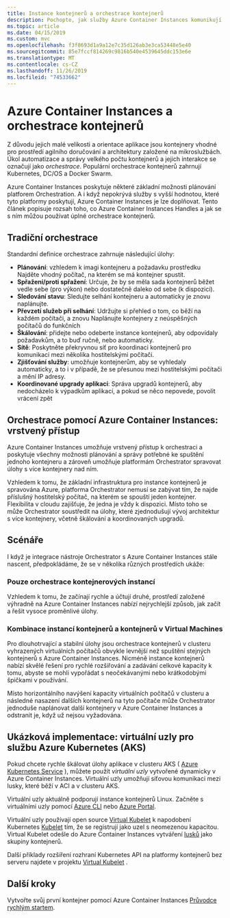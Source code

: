 ```yaml
---
title: Instance kontejnerů a orchestrace kontejnerů
description: Pochopte, jak služby Azure Container Instances komunikují s orchestrací kontejnerů.
ms.topic: article
ms.date: 04/15/2019
ms.custom: mvc
ms.openlocfilehash: f3f8693d1a9a12e7c35d126ab3e3ca53448e5e40
ms.sourcegitcommit: 85e7fccf814269c9816b540e4539645ddc153e6e
ms.translationtype: MT
ms.contentlocale: cs-CZ
ms.lasthandoff: 11/26/2019
ms.locfileid: "74533662"
---
```

# <a name="azure-container-instances-and-container-orchestrators"></a>Azure Container Instances a orchestrace kontejnerů

Z důvodu jejich malé velikosti a orientace aplikace jsou kontejnery vhodné pro prostředí agilního doručování a architektury založené na mikroslužbách. Úkol automatizace a správy velkého počtu kontejnerů a jejich interakce se označují jako *orchestrace*. Populární orchestrace kontejnerů zahrnují Kubernetes, DC/OS a Docker Swarm.

Azure Container Instances poskytuje některé základní možnosti plánování platforem Orchestration. A i když nepokrývá služby s vyšší hodnotou, které tyto platformy poskytují, Azure Container Instances je lze doplňovat. Tento článek popisuje rozsah toho, co Azure Container Instances Handles a jak se s ním můžou používat úplné orchestrace kontejnerů.

## <a name="traditional-orchestration"></a>Tradiční orchestrace

Standardní definice orchestrace zahrnuje následující úlohy:

- **Plánování**: vzhledem k imagi kontejneru a požadavku prostředku Najděte vhodný počítač, na kterém se má kontejner spustit.
- **Spřažení/proti spřažení**: Určuje, že by se měla sada kontejnerů běžet vedle sebe (pro výkon) nebo dostatečně daleko od sebe (k dispozici).
- **Sledování stavu**: Sledujte selhání kontejneru a automaticky je znovu naplánujte.
- **Převzetí služeb při selhání**: Udržujte si přehled o tom, co běží na každém počítači, a znovu Naplánujte kontejnery z neúspěšných počítačů do funkčních
- **Škálování**: přidejte nebo odeberte instance kontejnerů, aby odpovídaly požadavkům, a to buď ručně, nebo automaticky.
- **Sítě**: Poskytněte překryvnou síť pro koordinaci kontejnerů pro komunikaci mezi několika hostitelskými počítači.
- **Zjišťování služby**: umožňuje kontejnerům, aby se vyhledaly automaticky, a to i v případě, že se přesunou mezi hostitelskými počítači a mění IP adresy.
- **Koordinované upgrady aplikací**: Správa upgradů kontejnerů, aby nedocházelo k výpadkům aplikací, a pokud se něco nepovede, povolit vrácení zpět

## <a name="orchestration-with-azure-container-instances-a-layered-approach"></a>Orchestrace pomocí Azure Container Instances: vrstvený přístup

Azure Container Instances umožňuje vrstvený přístup k orchestraci a poskytuje všechny možnosti plánování a správy potřebné ke spuštění jednoho kontejneru a zároveň umožňuje platformám Orchestrator spravovat úlohy s více kontejnery nad ním.

Vzhledem k tomu, že základní infrastruktura pro instance kontejnerů je spravována Azure, platforma Orchestrator nemusí se zabývat tím, že najde příslušný hostitelský počítač, na kterém se spouští jeden kontejner. Flexibilita v cloudu zajišťuje, že jedna je vždy k dispozici. Místo toho se může Orchestrator soustředit na úlohy, které zjednodušují vývoj architektur s více kontejnery, včetně škálování a koordinovaných upgradů.

## <a name="scenarios"></a>Scénáře

I když je integrace nástroje Orchestrator s Azure Container Instances stále nascent, předpokládáme, že se v několika různých prostředích ukáže:

### <a name="orchestration-of-container-instances-exclusively"></a>Pouze orchestrace kontejnerových instancí

Vzhledem k tomu, že začínají rychle a účtují druhé, prostředí založené výhradně na Azure Container Instances nabízí nejrychlejší způsob, jak začít a řešit vysoce proměnlivé úlohy.

### <a name="combination-of-container-instances-and-containers-in-virtual-machines"></a>Kombinace instancí kontejnerů a kontejnerů v Virtual Machines

Pro dlouhotrvající a stabilní úlohy jsou orchestrace kontejnerů v clusteru vyhrazených virtuálních počítačů obvykle levnější než spuštění stejných kontejnerů s Azure Container Instances. Nicméně instance kontejnerů nabízí skvělé řešení pro rychlé rozšiřování a zadávání celkové kapacity k tomu, abyste se mohli vypořádat s neočekávanými nebo krátkodobými špičkami v používání.

Místo horizontálního navýšení kapacity virtuálních počítačů v clusteru a následné nasazení dalších kontejnerů na tyto počítače může Orchestrator jednoduše naplánovat další kontejnery v Azure Container Instances a odstranit je, když už nejsou vyžadována.

## <a name="sample-implementation-virtual-nodes-for-azure-kubernetes-service-aks"></a>Ukázková implementace: virtuální uzly pro službu Azure Kubernetes (AKS)

Pokud chcete rychle škálovat úlohy aplikace v clusteru AKS ( [Azure Kubernetes Service](../aks/intro-kubernetes.md) ), můžete použít *virtuální uzly* vytvořené dynamicky v Azure Container Instances. Virtuální uzly umožňují síťovou komunikaci mezi lusky, které běží v ACI a v clusteru AKS. 

Virtuální uzly aktuálně podporují instance kontejnerů Linux. Začněte s virtuálními uzly pomocí [Azure CLI](https://go.microsoft.com/fwlink/?linkid=2047538) nebo [Azure Portal](https://go.microsoft.com/fwlink/?linkid=2047545).

Virtuální uzly používají open source [Virtual Kubelet][aci-connector-k8s] k napodobení Kubernetes [Kubelet][kubelet-doc] tím, že se registrují jako uzel s neomezenou kapacitou. Virtual Kubelet odešle do Azure Container Instances vytváření [lusků][pod-doc] jako skupiny kontejnerů.

Další příklady rozšíření rozhraní Kubernetes API na platformy kontejnerů bez serveru najdete v projektu [Virtual Kubelet](https://github.com/virtual-kubelet/virtual-kubelet) .

## <a name="next-steps"></a>Další kroky

Vytvořte svůj první kontejner pomocí Azure Container Instances [Průvodce rychlým startem](container-instances-quickstart.md).

<!-- IMAGES -->

<!-- LINKS -->
[aci-connector-k8s]: https://github.com/virtual-kubelet/azure-aci
[kubelet-doc]: https://kubernetes.io/docs/admin/kubelet/
[pod-doc]: https://kubernetes.io/docs/concepts/workloads/pods/pod/
